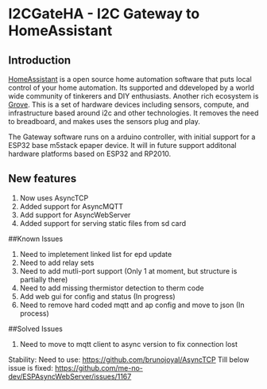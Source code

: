 # I2CGateHA - I2C Gateway to HomeAssistant

## Introduction
[HomeAssistant](https://www.home-assistant.io/) is a open source home automation software that puts local control of your home automation. Its supported and ddeveloped by a world wide community of tinkerers and DIY enthusiasts. Another rich ecosystem is [Grove](https://www.seeedstudio.com/category/Grove-c-1003.html). This is a set of hardware devices including sensors, compute, and infrastructure based around i2c and other technologies. It removes the need to breadboard, and makes uses the sensors plug and play. 

The Gateway software runs on a arduino controller, with initial support for a ESP32 base m5stack epaper device. It will in future support additonal hardware platforms based on ESP32 and RP2010.  

## New features
1. Now uses AsyncTCP
2. Added support for AsyncMQTT
3. Add support for AsyncWebServer
4. Added support for serving static files from sd card

##Known Issues
1. Need to impletement linked list for epd update
2. Need to add relay sets
3. Need to add mutli-port support (Only 1 at moment, but structure is partially there)
4. Need to add missing thermistor detection to therm code
5. Add web gui for config and status (In progress)
6. Need to remove hard coded mqtt and ap config and move to json (In process)

##Solved Issues
1. Need to move to mqtt client to async version to fix connection lost

Stability:
Need to use:
https://github.com/brunojoyal/AsyncTCP
Till below issue is fixed:
https://github.com/me-no-dev/ESPAsyncWebServer/issues/1167


